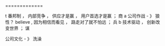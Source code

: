 



=============

t  番邦制 ， 内部竞争 ， 供应才是赢 ， 用户首选才是赢 ； 商
a  公司作战 - 》 狼性？ believe , 因为相信而看见 ， 路走对了就不怕远 ； 兵
b    技术驱动 ， 创新改变世界 ； 谋


公司文化 - 》 洗澡

